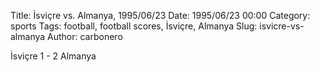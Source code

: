 Title: İsviçre vs. Almanya, 1995/06/23
Date: 1995/06/23 00:00
Category: sports
Tags: football, football scores, İsviçre, Almanya
Slug: isvicre-vs-almanya
Author: carbonero


İsviçre 1 - 2 Almanya
